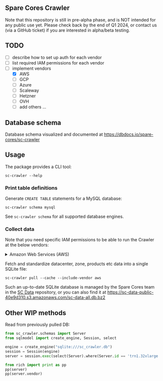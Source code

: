 ## Spare Cores Crawler

Note that this repository is still in pre-alpha phase, and is NOT intended for any public use yet.
Please check back by the end of Q1 2024, or contact us (via a GitHub ticket) if you are interested
in alpha/beta testing.

## TODO

- [ ] describe how to set up auth for each vendor
- [ ] list required IAM permissions for each vendor
- [ ] implement vendors
    - [x] AWS
    - [ ] GCP
    - [ ] Azure
    - [ ] Scaleway
    - [ ] Hetzner
    - [ ] OVH
    - [ ] add others ...

## Database schema

Database schema visualized and documented at https://dbdocs.io/spare-cores/sc-crawler

## Usage

The package provides a CLI tool:

```shell
sc-crawler --help
```

### Print table definitions

Generate `CREATE TABLE` statements for a MySQL database:

```shell
sc-crawler schema mysql
```

See `sc-crawler schema` for all supported database engines.

### Collect data

Note that you need specific IAM permissions to be able to run the Crawler at the below vendors:

<details>

<summary>Amazon Web Services (AWS)</summary>

```json
{
    "Version": "2012-10-17",
    "Statement": [
        {
            "Sid": "AllowCrawler",
            "Effect": "Allow",
            "Action": [
                "pricing:ListPriceLists",
                "pricing:GetPriceListFileUrl",
                "pricing:GetProducts",
                "ec2:DescribeRegions",
                "ec2:DescribeAvailabilityZones",
                "ec2:DescribeInstanceTypes"
            ],
            "Resource": "*"
        }
    ]
}
```

</details>

Fetch and standardize datacenter, zone, products etc data into a single SQLite file:

```shell
sc-crawler pull --cache --include-vendor aws
```

Such an up-to-date SQLite database is managed by the Spare Cores team in the
[SC Data](https://github.com/SpareCores/sc-data) repository, or you can also
find it at https://sc-data-public-40e9d310.s3.amazonaws.com/sc-data-all.db.bz2

## Other WIP methods

Read from previously pulled DB:

```py
from sc_crawler.schemas import Server
from sqlmodel import create_engine, Session, select

engine = create_engine("sqlite:///sc_crawler.db")
session = Session(engine)
server = session.exec(select(Server).where(Server.id == 'trn1.32xlarge')).one()

from rich import print as pp
pp(server)
pp(server.vendor)
```
